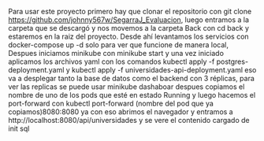 Para usar este proyecto primero hay que clonar el repositorio con git clone https://github.com/johnny567w/SegarraJ_Evaluacion,
luego entramos a la carpeta que se descargó y nos movemos a la carpeta Back con cd back y estaremos en la raiz del proyecto.
Desde ahí levantamos los servicios con docker-compose up -d solo para ver que funcione de manera local, 
Despues iniciamos minikube con minikube start y una vez iniciado aplicamos los archivos yaml con los comandos kubectl apply -f postgres-deployment.yaml y kubectl apply -f universidades-api-deployment.yaml
eso va a desplegar tanto la base de datos como el backend con 3 réplicas, para ver las replicas se puede usar minikube dashaboar
despues copiamos el nombre de uno de los pods que esté en estado Running y luego hacemos el port-forward con kubectl port-forward (nombre del pod que ya copiamos)8080:8080
ya con eso abrimos el navegador y entramos a http://localhost:8080/api/universidades y se vere el contenido cargado de init sql
